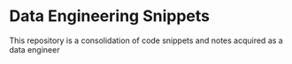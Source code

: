 # Data Engineering Snippets

This repository is a consolidation of code snippets and notes acquired as a data engineer

